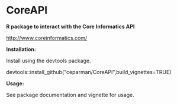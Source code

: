 # CoreAPI
**R package to interact with the Core Informatics API** 

http://www.coreinformatics.com/


**Installation:**

Install using the devtools package.

devtools::install_github("ceparman/CoreAPI",build_vignettes=TRUE)

**Usage:**


See package documentation and vignette for usage. 
